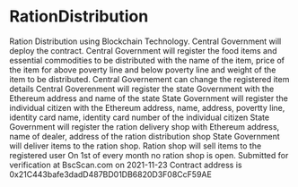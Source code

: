 # RationDistribution
Ration Distribution using Blockchain Technology.
Central Government will deploy the contract.
Central Government will register the food items and essential commodities to be distributed with the name of the item, price of the item for above poverty line and below poverty line and weight of the item to be distributed.
Central Governement can change the registered item details
Central Goverenment will register the state Government with the Ethereum address and name of the state
State Government will register the individual citizen with the Ethereum address, name, address, povertty line, identity card name, identity card number of the individual citizen
State Government will register the ration delivery shop with Ethereum address, name of dealer, address of the ration distribution shop
State Government will deliver items to the ration shop.
Ration shop will sell items to the registered user
On 1st of every month no ration shop is open.
Submitted for verification at BscScan.com on 2021-11-23 Contract address is 0x21C443bafe3dadD487BD01DB6820D3F08CcF59AE
